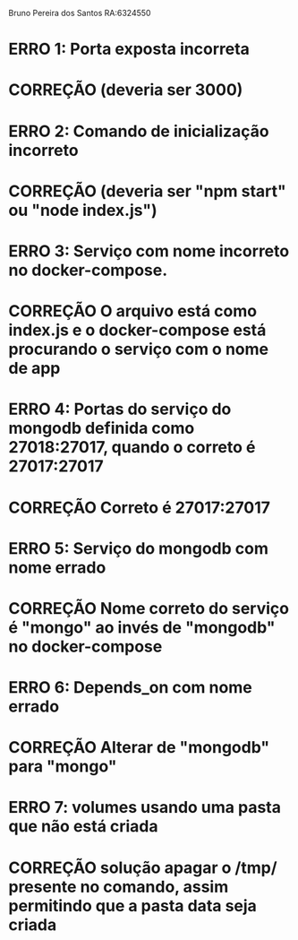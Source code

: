 Bruno Pereira dos Santos RA:6324550

# ERRO 1: Porta exposta incorreta

# CORREÇÃO (deveria ser 3000)

# ERRO 2: Comando de inicialização incorreto

# CORREÇÃO (deveria ser "npm start" ou "node index.js")

# ERRO 3: Serviço com nome incorreto no docker-compose.

# CORREÇÃO O arquivo está como index.js e o docker-compose está procurando o serviço com o nome de app

# ERRO 4: Portas do serviço do mongodb definida como 27018:27017, quando o correto é 27017:27017

# CORREÇÃO Correto é 27017:27017

# ERRO 5: Serviço do mongodb com nome errado

# CORREÇÃO Nome correto do serviço é "mongo" ao invés de "mongodb" no docker-compose

# ERRO 6: Depends_on com nome errado

# CORREÇÃO Alterar de "mongodb" para "mongo"

# ERRO 7: volumes usando uma pasta que não está criada

# CORREÇÃO solução apagar o /tmp/ presente no comando, assim permitindo que a pasta data seja criada
